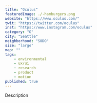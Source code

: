 ```yaml
---
title: "Oculus"
featuredImage: ./-hamburgers.png
website: "https://www.oculus.com/"
twit: "https://twitter.com/oculus"
inst: "https://www.instagram.com/oculus"
category: "O"
city: "Seattle"
neighborhood: "SODO"
size: "large"
map: ""
tags:
    - environmental
    - ux/ui
    - research
    - product
    - motion
published: true
---
```


Description
